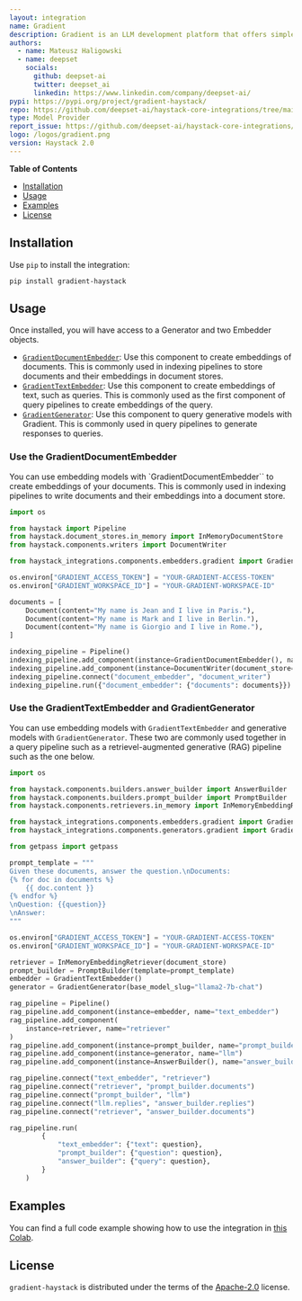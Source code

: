```yaml
---
layout: integration
name: Gradient
description: Gradient is an LLM development platform that offers simple web APIs for fine-tuning, embeddings, and inference on state-of-the-art open-source models.
authors:
  - name: Mateusz Haligowski
  - name: deepset
    socials:
      github: deepset-ai
      twitter: deepset_ai
      linkedin: https://www.linkedin.com/company/deepset-ai/
pypi: https://pypi.org/project/gradient-haystack/
repo: https://github.com/deepset-ai/haystack-core-integrations/tree/main/integrations/gradient
type: Model Provider
report_issue: https://github.com/deepset-ai/haystack-core-integrations/issues
logo: /logos/gradient.png
version: Haystack 2.0
---
```


**Table of Contents**
- [Installation](#installation)
- [Usage](#usage)
- [Examples](#examples)
- [License](#license)

## Installation
Use `pip` to install the integration:

```console
pip install gradient-haystack
```
## Usage
Once installed, you will have access to a Generator and two Embedder objects. 
- [`GradientDocumentEmbedder`](https://docs.haystack.deepset.ai/docs/gradientdocumentembedder): Use this component to create embeddings of documents. This is commonly used in indexing pipelines to store documents and their embeddings in document stores.
- [`GradientTextEmbedder`](https://docs.haystack.deepset.ai/docs/gradienttextembedder): Use this component to create embeddings of text, such as queries. This is commonly used as the first component of query pipelines to create embeddings of the query.
- [`GradientGenerator`](https://docs.haystack.deepset.ai/docs/gradientgenerator): Use this component to query generative models with Gradient. This is commonly used in query pipelines to generate responses to queries.

### Use the GradientDocumentEmbedder
You can use embedding models with `GradientDocumentEmbedder`` to create embeddings of your documents. This is commonly used in indexing pipelines to write documents and their embeddings into a document store.

```python
import os

from haystack import Pipeline
from haystack.document_stores.in_memory import InMemoryDocumentStore
from haystack.components.writers import DocumentWriter

from haystack_integrations.components.embedders.gradient import GradientDocumentEmbedder

os.environ["GRADIENT_ACCESS_TOKEN"] = "YOUR-GRADIENT-ACCESS-TOKEN"
os.environ["GRADIENT_WORKSPACE_ID"] = "YOUR-GRADIENT-WORKSPACE-ID"

documents = [
    Document(content="My name is Jean and I live in Paris."),
    Document(content="My name is Mark and I live in Berlin."),
    Document(content="My name is Giorgio and I live in Rome."),
]

indexing_pipeline = Pipeline()
indexing_pipeline.add_component(instance=GradientDocumentEmbedder(), name="document_embedder")
indexing_pipeline.add_component(instance=DocumentWriter(document_store=InMemoryDocumentStore()), name="document_writer")
indexing_pipeline.connect("document_embedder", "document_writer")
indexing_pipeline.run({"document_embedder": {"documents": documents}})
```

### Use the GradientTextEmbedder and GradientGenerator
You can use embedding models with `GradientTextEmbedder` and generative models with `GradientGenerator`. These two are commonly used together in a query pipeline such as a retrievel-augmented generative (RAG) pipeline such as the one below. 

```python
import os

from haystack.components.builders.answer_builder import AnswerBuilder
from haystack.components.builders.prompt_builder import PromptBuilder
from haystack.components.retrievers.in_memory import InMemoryEmbeddingRetriever

from haystack_integrations.components.embedders.gradient import GradientTextEmbedder
from haystack_integrations.components.generators.gradient import GradientGenerator

from getpass import getpass

prompt_template = """
Given these documents, answer the question.\nDocuments:
{% for doc in documents %}
    {{ doc.content }}
{% endfor %}
\nQuestion: {{question}}
\nAnswer:
"""

os.environ["GRADIENT_ACCESS_TOKEN"] = "YOUR-GRADIENT-ACCESS-TOKEN"
os.environ["GRADIENT_WORKSPACE_ID"] = "YOUR-GRADIENT-WORKSPACE-ID"

retriever = InMemoryEmbeddingRetriever(document_store)
prompt_builder = PromptBuilder(template=prompt_template)
embedder = GradientTextEmbedder()
generator = GradientGenerator(base_model_slug="llama2-7b-chat")

rag_pipeline = Pipeline()
rag_pipeline.add_component(instance=embedder, name="text_embedder")
rag_pipeline.add_component(
    instance=retriever, name="retriever"
)
rag_pipeline.add_component(instance=prompt_builder, name="prompt_builder")
rag_pipeline.add_component(instance=generator, name="llm")
rag_pipeline.add_component(instance=AnswerBuilder(), name="answer_builder")

rag_pipeline.connect("text_embedder", "retriever")
rag_pipeline.connect("retriever", "prompt_builder.documents")
rag_pipeline.connect("prompt_builder", "llm")
rag_pipeline.connect("llm.replies", "answer_builder.replies")
rag_pipeline.connect("retriever", "answer_builder.documents")

rag_pipeline.run(
        {
            "text_embedder": {"text": question},
            "prompt_builder": {"question": question},
            "answer_builder": {"query": question},
        }
    )
```

## Examples
You can find a full code example showing how to use the integration in [this Colab](https://colab.research.google.com/github/deepset-ai/haystack-cookbook/blob/main/notebooks/gradient-embeders-and-generators-for-notion-rag.ipynb).

## License

`gradient-haystack` is distributed under the terms of the [Apache-2.0](https://spdx.org/licenses/Apache-2.0.html) license.
